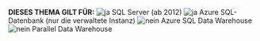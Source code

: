 <Token>**DIESES THEMA GILT FÜR:** ![ja](media/yes.png) SQL Server (ab 2012) ![ja](media/yes.png) Azure SQL-Datenbank (nur die verwaltete Instanz) ![nein](media/no.png) Azure SQL Data Warehouse ![nein](media/no.png) Parallel Data Warehouse </Token>

